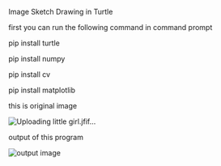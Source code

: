 Image Sketch Drawing in Turtle

first you can run the following command in command prompt

pip install turtle

pip install numpy

pip install cv

pip install matplotlib

this is original image

![Uploading little girl.jfif…]()

output of this program

![output image](https://user-images.githubusercontent.com/103664822/164673505-2af036f4-3876-4f59-8707-f9a878af326e.png)
